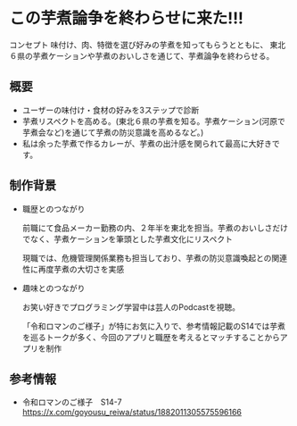 # この芋煮論争を終わらせに来た!!!

コンセプト
味付け、肉、特徴を選び好みの芋煮を知ってもらうとともに、
東北６県の芋煮ケーションや芋煮のおいしさを通じて、芋煮論争を終わらせる。

## 概要

- ユーザーの味付け・食材の好みを3ステップで診断
- 芋煮リスペクトを高める。(東北６県の芋煮を知る。芋煮ケーション(河原で芋煮会など)を通じて芋煮の防災意識を高めるなど。)
- 私は余った芋煮で作るカレーが、芋煮の出汁感を関られて最高に大好きです。

## 制作背景
- 職歴とのつながり

  前職にて食品メーカー勤務の内、２年半を東北を担当。芋煮のおいしさだけでなく、芋煮ケーションを筆頭とした芋煮文化にリスペクト

  現職では、危機管理関係業務も担当しており、芋煮の防災意識喚起との関連性に再度芋煮の大切さを実感

- 趣味とのつながり

  お笑い好きでプログラミング学習中は芸人のPodcastを視聴。

  「令和ロマンのご様子」が特にお気に入りで、参考情報記載のS14では芋煮を巡るトークが多く、今回のアプリと職歴を考えるとマッチすることからアプリを制作

## 参考情報
- 令和ロマンのご様子　S14-7
  https://x.com/goyousu_reiwa/status/1882011305575596166

